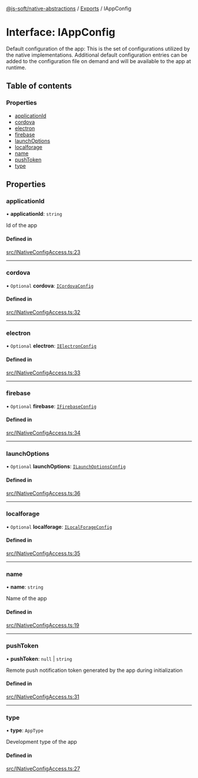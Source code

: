 [@js-soft/native-abstractions](../README.md) / [Exports](../modules.md) / IAppConfig

# Interface: IAppConfig

Default configuration of the app: This is the set of configurations utilized by the native implementations.
Additional default configuration entries can be added to the configuration file on demand and will be available to the app at runtime.

## Table of contents

### Properties

-   [applicationId](IAppConfig.md#applicationid)
-   [cordova](IAppConfig.md#cordova)
-   [electron](IAppConfig.md#electron)
-   [firebase](IAppConfig.md#firebase)
-   [launchOptions](IAppConfig.md#launchoptions)
-   [localforage](IAppConfig.md#localforage)
-   [name](IAppConfig.md#name)
-   [pushToken](IAppConfig.md#pushtoken)
-   [type](IAppConfig.md#type)

## Properties

### applicationId

• **applicationId**: `string`

Id of the app

#### Defined in

[src/INativeConfigAccess.ts:23](https://github.com/js-soft/ts-native-access/blob/2235f5c/packages/abstractions/src/INativeConfigAccess.ts#L23)

---

### cordova

• `Optional` **cordova**: [`ICordovaConfig`](ICordovaConfig.md)

#### Defined in

[src/INativeConfigAccess.ts:32](https://github.com/js-soft/ts-native-access/blob/2235f5c/packages/abstractions/src/INativeConfigAccess.ts#L32)

---

### electron

• `Optional` **electron**: [`IElectronConfig`](IElectronConfig.md)

#### Defined in

[src/INativeConfigAccess.ts:33](https://github.com/js-soft/ts-native-access/blob/2235f5c/packages/abstractions/src/INativeConfigAccess.ts#L33)

---

### firebase

• `Optional` **firebase**: [`IFirebaseConfig`](IFirebaseConfig.md)

#### Defined in

[src/INativeConfigAccess.ts:34](https://github.com/js-soft/ts-native-access/blob/2235f5c/packages/abstractions/src/INativeConfigAccess.ts#L34)

---

### launchOptions

• `Optional` **launchOptions**: [`ILaunchOptionsConfig`](ILaunchOptionsConfig.md)

#### Defined in

[src/INativeConfigAccess.ts:36](https://github.com/js-soft/ts-native-access/blob/2235f5c/packages/abstractions/src/INativeConfigAccess.ts#L36)

---

### localforage

• `Optional` **localforage**: [`ILocalForageConfig`](ILocalForageConfig.md)

#### Defined in

[src/INativeConfigAccess.ts:35](https://github.com/js-soft/ts-native-access/blob/2235f5c/packages/abstractions/src/INativeConfigAccess.ts#L35)

---

### name

• **name**: `string`

Name of the app

#### Defined in

[src/INativeConfigAccess.ts:19](https://github.com/js-soft/ts-native-access/blob/2235f5c/packages/abstractions/src/INativeConfigAccess.ts#L19)

---

### pushToken

• **pushToken**: `null` \| `string`

Remote push notification token generated by the app during initialization

#### Defined in

[src/INativeConfigAccess.ts:31](https://github.com/js-soft/ts-native-access/blob/2235f5c/packages/abstractions/src/INativeConfigAccess.ts#L31)

---

### type

• **type**: `AppType`

Development type of the app

#### Defined in

[src/INativeConfigAccess.ts:27](https://github.com/js-soft/ts-native-access/blob/2235f5c/packages/abstractions/src/INativeConfigAccess.ts#L27)
